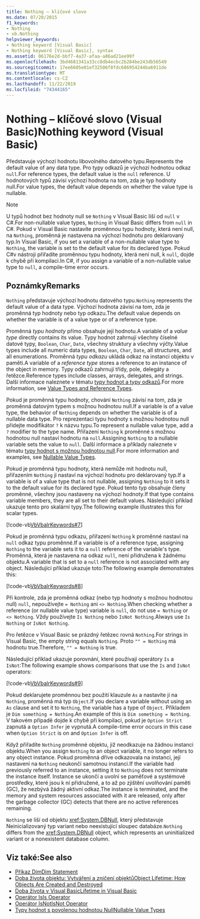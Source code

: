 ```yaml
---
title: Nothing – klíčové slovo
ms.date: 07/20/2015
f1_keywords:
- Nothing
- vb.Nothing
helpviewer_keywords:
- Nothing keyword [Visual Basic]
- Nothing keyword [Visual Basic], syntax
ms.assetid: 06176e2d-bbf7-4a37-afaa-a86ad21ee99f
ms.openlocfilehash: 3bd4681341a33cc8db4ecbc2b284be243db56549
ms.sourcegitcommit: 17ee6605e01ef32506f8fdc686954244ba6911de
ms.translationtype: MT
ms.contentlocale: cs-CZ
ms.lasthandoff: 11/22/2019
ms.locfileid: "74344165"
---
```

# <a name="nothing-keyword-visual-basic"></a><span data-ttu-id="dc1fc-102">Nothing – klíčové slovo (Visual Basic)</span><span class="sxs-lookup"><span data-stu-id="dc1fc-102">Nothing keyword (Visual Basic)</span></span>

<span data-ttu-id="dc1fc-103">Představuje výchozí hodnotu libovolného datového typu.</span><span class="sxs-lookup"><span data-stu-id="dc1fc-103">Represents the default value of any data type.</span></span> <span data-ttu-id="dc1fc-104">Pro typy odkazů je výchozí hodnotou odkaz `null`.</span><span class="sxs-lookup"><span data-stu-id="dc1fc-104">For reference types, the default value is the `null` reference.</span></span> <span data-ttu-id="dc1fc-105">U hodnotových typů závisí výchozí hodnota na tom, zda je typ hodnoty null.</span><span class="sxs-lookup"><span data-stu-id="dc1fc-105">For value types, the default value depends on whether the value type is nullable.</span></span>

> [!NOTE]
> <span data-ttu-id="dc1fc-106">U typů hodnot bez hodnoty null se `Nothing` v Visual Basic liší od `null` v C#.</span><span class="sxs-lookup"><span data-stu-id="dc1fc-106">For non-nullable value types, `Nothing` in Visual Basic differs from `null` in C#.</span></span> <span data-ttu-id="dc1fc-107">Pokud v Visual Basic nastavíte proměnnou typu hodnoty, která není null, na `Nothing`, proměnná je nastavena na výchozí hodnotu pro deklarovaný typ.</span><span class="sxs-lookup"><span data-stu-id="dc1fc-107">In Visual Basic, if you set a variable of a non-nullable value type to `Nothing`, the variable is set to the default value for its declared type.</span></span> <span data-ttu-id="dc1fc-108">Pokud C#v nástroji přiřadíte proměnnou typu hodnoty, která není null, k `null`, dojde k chybě při kompilaci.</span><span class="sxs-lookup"><span data-stu-id="dc1fc-108">In C#, if you assign a variable of a non-nullable value type to `null`, a compile-time error occurs.</span></span>

## <a name="remarks"></a><span data-ttu-id="dc1fc-109">Poznámky</span><span class="sxs-lookup"><span data-stu-id="dc1fc-109">Remarks</span></span>

<span data-ttu-id="dc1fc-110">`Nothing` představuje výchozí hodnotu datového typu.</span><span class="sxs-lookup"><span data-stu-id="dc1fc-110">`Nothing` represents the default value of a data type.</span></span> <span data-ttu-id="dc1fc-111">Výchozí hodnota závisí na tom, zda je proměnná typ hodnoty nebo typ odkazu.</span><span class="sxs-lookup"><span data-stu-id="dc1fc-111">The default value depends on whether the variable is of a value type or of a reference type.</span></span>

<span data-ttu-id="dc1fc-112">Proměnná *typu hodnoty* přímo obsahuje její hodnotu.</span><span class="sxs-lookup"><span data-stu-id="dc1fc-112">A variable of a *value type* directly contains its value.</span></span> <span data-ttu-id="dc1fc-113">Typy hodnot zahrnují všechny číselné datové typy, `Boolean`, `Char`, `Date`, všechny struktury a všechny výčty.</span><span class="sxs-lookup"><span data-stu-id="dc1fc-113">Value types include all numeric data types, `Boolean`, `Char`, `Date`, all structures, and all enumerations.</span></span> <span data-ttu-id="dc1fc-114">Proměnná *typu odkazu* ukládá odkaz na instanci objektu v paměti.</span><span class="sxs-lookup"><span data-stu-id="dc1fc-114">A variable of a *reference type* stores a reference to an instance of the object in memory.</span></span> <span data-ttu-id="dc1fc-115">Typy odkazů zahrnují třídy, pole, delegáty a řetězce.</span><span class="sxs-lookup"><span data-stu-id="dc1fc-115">Reference types include classes, arrays, delegates, and strings.</span></span> <span data-ttu-id="dc1fc-116">Další informace naleznete v tématu [typy hodnot a typy odkazů](../programming-guide/language-features/data-types/value-types-and-reference-types.md).</span><span class="sxs-lookup"><span data-stu-id="dc1fc-116">For more information, see [Value Types and Reference Types](../programming-guide/language-features/data-types/value-types-and-reference-types.md).</span></span>

<span data-ttu-id="dc1fc-117">Pokud je proměnná typu hodnoty, chování `Nothing` závisí na tom, zda je proměnná datovým typem s možnou hodnotou null.</span><span class="sxs-lookup"><span data-stu-id="dc1fc-117">If a variable is of a value type, the behavior of `Nothing` depends on whether the variable is of a nullable data type.</span></span> <span data-ttu-id="dc1fc-118">Pro reprezentaci typu hodnoty s možnou hodnotou null přidejte modifikátor `?` k názvu typu.</span><span class="sxs-lookup"><span data-stu-id="dc1fc-118">To represent a nullable value type, add a `?` modifier to the type name.</span></span> <span data-ttu-id="dc1fc-119">Přiřazení `Nothing` k proměnné s možnou hodnotou null nastaví hodnotu na `null`.</span><span class="sxs-lookup"><span data-stu-id="dc1fc-119">Assigning `Nothing` to a nullable variable sets the value to `null`.</span></span> <span data-ttu-id="dc1fc-120">Další informace a příklady naleznete v tématu [typy hodnot s možnou hodnotou null](../programming-guide/language-features/data-types/nullable-value-types.md).</span><span class="sxs-lookup"><span data-stu-id="dc1fc-120">For more information and examples, see [Nullable Value Types](../programming-guide/language-features/data-types/nullable-value-types.md).</span></span>

<span data-ttu-id="dc1fc-121">Pokud je proměnná typu hodnoty, která nemůže mít hodnotu null, přiřazením `Nothing` ji nastaví na výchozí hodnotu pro deklarovaný typ.</span><span class="sxs-lookup"><span data-stu-id="dc1fc-121">If a variable is of a value type that is not nullable, assigning `Nothing` to it sets it to the default value for its declared type.</span></span> <span data-ttu-id="dc1fc-122">Pokud tento typ obsahuje členy proměnné, všechny jsou nastaveny na výchozí hodnoty.</span><span class="sxs-lookup"><span data-stu-id="dc1fc-122">If that type contains variable members, they are all set to their default values.</span></span> <span data-ttu-id="dc1fc-123">Následující příklad ukazuje tento pro skalární typy.</span><span class="sxs-lookup"><span data-stu-id="dc1fc-123">The following example illustrates this for scalar types.</span></span>

[!code-vb[VbVbalrKeywords#7](~/samples/snippets/visualbasic/VS_Snippets_VBCSharp/VbVbalrKeywords/VB/Class2.vb#7)]

<span data-ttu-id="dc1fc-124">Pokud je proměnná typu odkazu, přiřazení `Nothing` k proměnné nastaví na `null` odkaz typu proměnné.</span><span class="sxs-lookup"><span data-stu-id="dc1fc-124">If a variable is of a reference type, assigning `Nothing` to the variable sets it to a `null` reference of the variable's type.</span></span> <span data-ttu-id="dc1fc-125">Proměnná, která je nastavena na odkaz `null`, není přidružena k žádnému objektu.</span><span class="sxs-lookup"><span data-stu-id="dc1fc-125">A variable that is set to a `null` reference is not associated with any object.</span></span> <span data-ttu-id="dc1fc-126">Následující příklad ukazuje toto:</span><span class="sxs-lookup"><span data-stu-id="dc1fc-126">The following example demonstrates this:</span></span>

[!code-vb[VbVbalrKeywords#8](~/samples/snippets/visualbasic/VS_Snippets_VBCSharp/VbVbalrKeywords/VB/class3.vb#8)]

<span data-ttu-id="dc1fc-127">Při kontrole, zda je proměnná odkaz (nebo typ hodnoty s možnou hodnotou null) `null`, nepoužívejte `= Nothing` ani `<> Nothing`.</span><span class="sxs-lookup"><span data-stu-id="dc1fc-127">When checking whether a reference (or nullable value type) variable is `null`, do not use `= Nothing` or `<> Nothing`.</span></span> <span data-ttu-id="dc1fc-128">Vždy používejte `Is Nothing` nebo `IsNot Nothing`.</span><span class="sxs-lookup"><span data-stu-id="dc1fc-128">Always use `Is Nothing` or `IsNot Nothing`.</span></span>

<span data-ttu-id="dc1fc-129">Pro řetězce v Visual Basic se prázdný řetězec rovná `Nothing`.</span><span class="sxs-lookup"><span data-stu-id="dc1fc-129">For strings in Visual Basic, the empty string equals `Nothing`.</span></span> <span data-ttu-id="dc1fc-130">Proto `"" = Nothing` má hodnotu true.</span><span class="sxs-lookup"><span data-stu-id="dc1fc-130">Therefore, `"" = Nothing` is true.</span></span>

<span data-ttu-id="dc1fc-131">Následující příklad ukazuje porovnání, které používají operátory `Is` a `IsNot`:</span><span class="sxs-lookup"><span data-stu-id="dc1fc-131">The following example shows comparisons that use the `Is` and `IsNot` operators:</span></span>

[!code-vb[VbVbalrKeywords#9](~/samples/snippets/visualbasic/VS_Snippets_VBCSharp/VbVbalrKeywords/VB/Class4.vb#9)]

<span data-ttu-id="dc1fc-132">Pokud deklarujete proměnnou bez použití klauzule `As` a nastavíte ji na `Nothing`, proměnná má typ `Object`.</span><span class="sxs-lookup"><span data-stu-id="dc1fc-132">If you declare a variable without using an `As` clause and set it to `Nothing`, the variable has a type of `Object`.</span></span> <span data-ttu-id="dc1fc-133">Příkladem je `Dim something = Nothing`.</span><span class="sxs-lookup"><span data-stu-id="dc1fc-133">An example of this is `Dim something = Nothing`.</span></span> <span data-ttu-id="dc1fc-134">V takovém případě dojde k chybě při kompilaci, pokud je `Option Strict` zapnutá a `Option Infer` je vypnutá.</span><span class="sxs-lookup"><span data-stu-id="dc1fc-134">A compile-time error occurs in this case when `Option Strict` is on and `Option Infer` is off.</span></span>

<span data-ttu-id="dc1fc-135">Když přiřadíte `Nothing` proměnné objektu, již neodkazuje na žádnou instanci objektu.</span><span class="sxs-lookup"><span data-stu-id="dc1fc-135">When you assign `Nothing` to an object variable, it no longer refers to any object instance.</span></span> <span data-ttu-id="dc1fc-136">Pokud proměnná dříve odkazovala na instanci, její nastavení na `Nothing` neukončí samotnou instanci.</span><span class="sxs-lookup"><span data-stu-id="dc1fc-136">If the variable had previously referred to an instance, setting it to `Nothing` does not terminate the instance itself.</span></span> <span data-ttu-id="dc1fc-137">Instance se ukončí a uvolní se paměťové a systémové prostředky, které jsou k ní přidružené, a to až po zjištění uvolňování paměti (GC), že nezbývá žádný aktivní odkaz.</span><span class="sxs-lookup"><span data-stu-id="dc1fc-137">The instance is terminated, and the memory and system resources associated with it are released, only after the garbage collector (GC) detects that there are no active references remaining.</span></span>

<span data-ttu-id="dc1fc-138">`Nothing` se liší od objektu <xref:System.DBNull>, který představuje Neinicializovaný typ variant nebo neexistující sloupec databáze.</span><span class="sxs-lookup"><span data-stu-id="dc1fc-138">`Nothing` differs from the <xref:System.DBNull> object, which represents an uninitialized variant or a nonexistent database column.</span></span>

## <a name="see-also"></a><span data-ttu-id="dc1fc-139">Viz také:</span><span class="sxs-lookup"><span data-stu-id="dc1fc-139">See also</span></span>

- [<span data-ttu-id="dc1fc-140">Příkaz Dim</span><span class="sxs-lookup"><span data-stu-id="dc1fc-140">Dim Statement</span></span>](./statements/dim-statement.md)
- [<span data-ttu-id="dc1fc-141">Doba života objektu: Vytváření a zničení objektů</span><span class="sxs-lookup"><span data-stu-id="dc1fc-141">Object Lifetime: How Objects Are Created and Destroyed</span></span>](../programming-guide/language-features/objects-and-classes/object-lifetime-how-objects-are-created-and-destroyed.md)
- [<span data-ttu-id="dc1fc-142">Doba života v Visual Basic</span><span class="sxs-lookup"><span data-stu-id="dc1fc-142">Lifetime in Visual Basic</span></span>](../programming-guide/language-features/declared-elements/lifetime.md)
- [<span data-ttu-id="dc1fc-143">Operátor Is</span><span class="sxs-lookup"><span data-stu-id="dc1fc-143">Is Operator</span></span>](./operators/is-operator.md)
- [<span data-ttu-id="dc1fc-144">Operátor IsNot</span><span class="sxs-lookup"><span data-stu-id="dc1fc-144">IsNot Operator</span></span>](./operators/isnot-operator.md)
- [<span data-ttu-id="dc1fc-145">Typy hodnot s povolenou hodnotou Null</span><span class="sxs-lookup"><span data-stu-id="dc1fc-145">Nullable Value Types</span></span>](../programming-guide/language-features/data-types/nullable-value-types.md)
